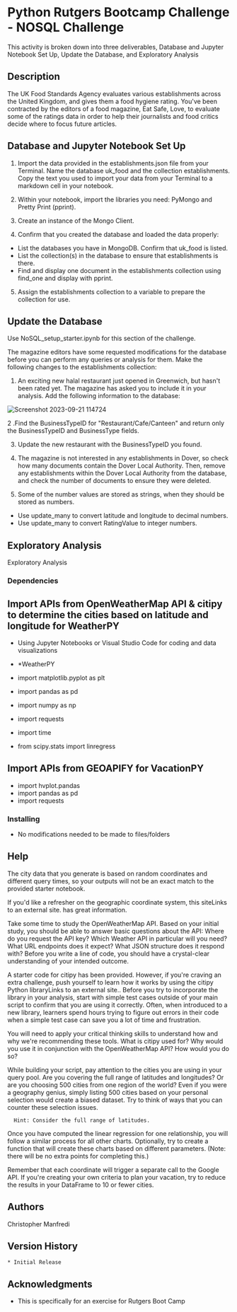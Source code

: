 # Python Rutgers Bootcamp Challenge - NOSQL Challenge 

This activity is broken down into three deliverables, Database and Jupyter Notebook Set Up, Update the Database, and Exploratory Analysis

## Description

The UK Food Standards Agency evaluates various establishments across the United Kingdom, and gives them a food hygiene rating. You've been contracted by the editors of a food magazine, Eat Safe, Love, to evaluate some of the ratings data in order to help their journalists and food critics decide where to focus future articles.

## Database and Jupyter Notebook Set Up

1. Import the data provided in the establishments.json file from your Terminal. Name the database uk_food and the collection establishments. Copy the text you used to import your data from your Terminal to a markdown cell in your notebook.

2. Within your notebook, import the libraries you need: PyMongo and Pretty Print (pprint).

3. Create an instance of the Mongo Client.

4. Confirm that you created the database and loaded the data properly:

* List the databases you have in MongoDB. Confirm that uk_food is listed.
* List the collection(s) in the database to ensure that establishments is there.
* Find and display one document in the establishments collection using find_one and display with pprint.

5. Assign the establishments collection to a variable to prepare the collection for use.


## Update the Database

Use NoSQL_setup_starter.ipynb for this section of the challenge.

The magazine editors have some requested modifications for the database before you can perform any queries or analysis for them. Make the following changes to the establishments collection:

1. An exciting new halal restaurant just opened in Greenwich, but hasn't been rated yet. The magazine has asked you to include it in your analysis. Add the following information to the database:

![Screenshot 2023-09-21 114724](https://github.com/Connextstrategy/nosql-challenge/assets/18508699/d2df0c08-320f-4f57-b2cb-0004392c7f19)

2 .Find the BusinessTypeID for "Restaurant/Cafe/Canteen" and return only the BusinessTypeID and BusinessType fields.

3. Update the new restaurant with the BusinessTypeID you found.

4. The magazine is not interested in any establishments in Dover, so check how many documents contain the Dover Local Authority. Then, remove any establishments within the Dover Local Authority from the database, and check the number of documents to ensure they were deleted.

5. Some of the number values are stored as strings, when they should be stored as numbers.

* Use update_many to convert latitude and longitude to decimal numbers.
* Use update_many to convert RatingValue to integer numbers.

## Exploratory Analysis

Exploratory Analysis

### Dependencies


## Import APIs from OpenWeatherMap API & citipy to determine the cities based on latitude and longitude for WeatherPY

* Using Jupyter Notebooks or Visual Studio Code for coding and data visualizations

* *WeatherPY
* import matplotlib.pyplot as plt
* import pandas as pd
* import numpy as np
* import requests
* import time
* from scipy.stats import linregress

## Import APIs from GEOAPIFY for VacationPY
* import hvplot.pandas
* import pandas as pd
* import requests

### Installing

* No modifications needed to be made to files/folders

## Help

The city data that you generate is based on random coordinates and different query times, so your outputs will not be an exact match to the provided starter notebook.

If you'd like a refresher on the geographic coordinate system, this siteLinks to an external site. has great information.

Take some time to study the OpenWeatherMap API. Based on your initial study, you should be able to answer basic questions about the API: Where do you request the API key? Which Weather API in particular will you need? What URL endpoints does it expect? What JSON structure does it respond with? Before you write a line of code, you should have a crystal-clear understanding of your intended outcome.

A starter code for citipy has been provided. However, if you're craving an extra challenge, push yourself to learn how it works by using the citipy Python libraryLinks to an external site.. Before you try to incorporate the library in your analysis, start with simple test cases outside of your main script to confirm that you are using it correctly. Often, when introduced to a new library, learners spend hours trying to figure out errors in their code when a simple test case can save you a lot of time and frustration.

You will need to apply your critical thinking skills to understand how and why we're recommending these tools. What is citipy used for? Why would you use it in conjunction with the OpenWeatherMap API? How would you do so?

While building your script, pay attention to the cities you are using in your query pool. Are you covering the full range of latitudes and longitudes? Or are you choosing 500 cities from one region of the world? Even if you were a geography genius, simply listing 500 cities based on your personal selection would create a biased dataset. Try to think of ways that you can counter these selection issues.

      Hint: Consider the full range of latitudes.

Once you have computed the linear regression for one relationship, you will follow a similar process for all other charts. Optionally, try to create a function that will create these charts based on different parameters. (Note: there will be no extra points for completing this.)

Remember that each coordinate will trigger a separate call to the Google API. If you're creating your own criteria to plan your vacation, try to reduce the results in your DataFrame to 10 or fewer cities.

## Authors

Christopher Manfredi 

## Version History

    * Initial Release

## Acknowledgments

* This is specifically for an exercise for Rutgers Boot Camp 
